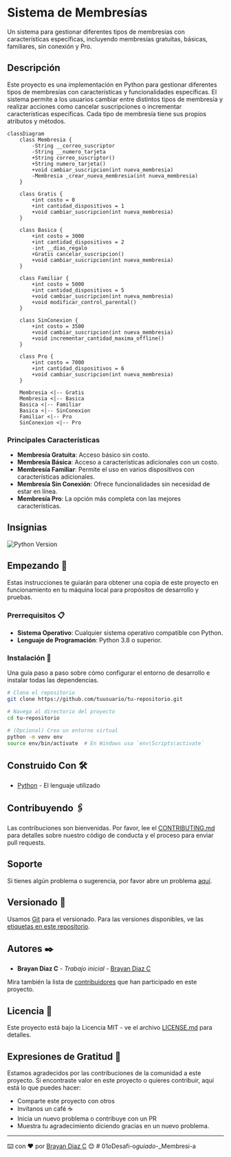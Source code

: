 # Sistema de Membresías

Un sistema para gestionar diferentes tipos de membresías con características específicas, incluyendo membresías gratuitas, básicas, familiares, sin conexión y Pro.

## Descripción

Este proyecto es una implementación en Python para gestionar diferentes tipos de membresías con características y funcionalidades específicas. El sistema permite a los usuarios cambiar entre distintos tipos de membresía y realizar acciones como cancelar suscripciones o incrementar características específicas. Cada tipo de membresía tiene sus propios atributos y métodos.

```mermaid
classDiagram
    class Membresia {
        -String __correo_suscriptor
        -String __numero_tarjeta
        +String correo_suscriptor()
        +String numero_tarjeta()
        +void cambiar_suscripcion(int nueva_membresia)
        -Membresia _crear_nueva_membresia(int nueva_membresia)
    }

    class Gratis {
        +int costo = 0
        +int cantidad_dispositivos = 1
        +void cambiar_suscripcion(int nueva_membresia)
    }

    class Basica {
        +int costo = 3000
        +int cantidad_dispositivos = 2
        -int __dias_regalo
        +Gratis cancelar_suscripcion()
        +void cambiar_suscripcion(int nueva_membresia)
    }

    class Familiar {
        +int costo = 5000
        +int cantidad_dispositivos = 5
        +void cambiar_suscripcion(int nueva_membresia)
        +void modificar_control_parental()
    }

    class SinConexion {
        +int costo = 3500
        +void cambiar_suscripcion(int nueva_membresia)
        +void incrementar_cantidad_maxima_offline()
    }

    class Pro {
        +int costo = 7000
        +int cantidad_dispositivos = 6
        +void cambiar_suscripcion(int nueva_membresia)
    }

    Membresia <|-- Gratis
    Membresia <|-- Basica
    Basica <|-- Familiar
    Basica <|-- SinConexion
    Familiar <|-- Pro
    SinConexion <|-- Pro

```

### Principales Características

- **Membresía Gratuita**: Acceso básico sin costo.
- **Membresía Básica**: Acceso a características adicionales con un costo.
- **Membresía Familiar**: Permite el uso en varios dispositivos con características adicionales.
- **Membresía Sin Conexión**: Ofrece funcionalidades sin necesidad de estar en línea.
- **Membresía Pro**: La opción más completa con las mejores características.

## Insignias

![Python Version](https://img.shields.io/badge/python-3.8-blue)

## Empezando 🚀

Estas instrucciones te guiarán para obtener una copia de este proyecto en funcionamiento en tu máquina local para propósitos de desarrollo y pruebas.

### Prerrequisitos 📋

- **Sistema Operativo**: Cualquier sistema operativo compatible con Python.
- **Lenguaje de Programación**: Python 3.8 o superior.

### Instalación 🔧

Una guía paso a paso sobre cómo configurar el entorno de desarrollo e instalar todas las dependencias.

```bash
# Clona el repositorio
git clone https://github.com/tuusuario/tu-repositorio.git

# Navega al directorio del proyecto
cd tu-repositorio

# (Opcional) Crea un entorno virtual
python -m venv env
source env/bin/activate  # En Windows usa `env\Scripts\activate`
```

## Construido Con 🛠️

- [Python](https://www.python.org/) - El lenguaje utilizado

## Contribuyendo 🖇️

Las contribuciones son bienvenidas. Por favor, lee el [CONTRIBUTING.md](https://gist.github.com/brayandiazc/xxxxxx) para detalles sobre nuestro código de conducta y el proceso para enviar pull requests.

## Soporte

Si tienes algún problema o sugerencia, por favor abre un problema [aquí](https://github.com/tuusuario/tu-repositorio/issues).

## Versionado 📌

Usamos [Git](https://git-scm.com) para el versionado. Para las versiones disponibles, ve las [etiquetas en este repositorio](https://github.com/tuusuario/tu-repositorio/tags).

## Autores ✒️

- **Brayan Diaz C** - _Trabajo inicial_ - [Brayan Diaz C](https://github.com/brayandiazc)

Mira también la lista de [contribuidores](https://github.com/tuusuario/tu-repositorio/contributors) que han participado en este proyecto.

## Licencia 📄

Este proyecto está bajo la Licencia MIT - ve el archivo [LICENSE.md](LICENSE.md) para detalles.

## Expresiones de Gratitud 🎁

Estamos agradecidos por las contribuciones de la comunidad a este proyecto. Si encontraste valor en este proyecto o quieres contribuir, aquí está lo que puedes hacer:

- Comparte este proyecto con otros
- Invítanos un café ☕
- Inicia un nuevo problema o contribuye con un PR
- Muestra tu agradecimiento diciendo gracias en un nuevo problema.

---

⌨️ con ❤️ por [Brayan Diaz C](https://github.com/brayandiazc) 😊
#   0 1 _ o _ D e s a f i - o _ g u i a d o _ - _ M e m b r e s i - a  
 